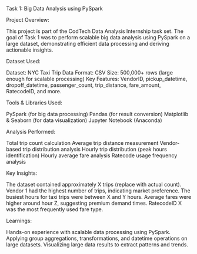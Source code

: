 Task 1: Big Data Analysis using PySpark

Project Overview:

This project is part of the CodTech Data Analysis Internship task set. The goal of Task 1 was to perform scalable big data analysis using PySpark on a large dataset, demonstrating efficient data processing and deriving actionable insights.

Dataset Used:

Dataset: NYC Taxi Trip Data
Format: CSV
Size: 500,000+ rows (large enough for scalable processing)
Key Features:
VendorID, pickup_datetime, dropoff_datetime, passenger_count, trip_distance, fare_amount, RatecodeID, and more.

Tools & Libraries Used:

PySpark (for big data processing)
Pandas (for result conversion)
Matplotlib & Seaborn (for data visualization)
Jupyter Notebook (Anaconda)

Analysis Performed:

Total trip count calculation
Average trip distance measurement
Vendor-based trip distribution analysis
Hourly trip distribution (peak hours identification)
Hourly average fare analysis
Ratecode usage frequency analysis

Key Insights:

The dataset contained approximately X trips (replace with actual count).
Vendor 1 had the highest number of trips, indicating market preference.
The busiest hours for taxi trips were between X and Y hours.
Average fares were higher around hour Z, suggesting premium demand times.
RatecodeID X was the most frequently used fare type.

Learnings:

Hands-on experience with scalable data processing using PySpark.
Applying group aggregations, transformations, and datetime operations on large datasets.
Visualizing large data results to extract patterns and trends.
